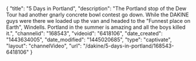 {
    "title": "5 Days in Portland",
    "description": "The Portland stop of the Dew Tour had another gnarly concrete bowl contest go down. While the DAKINE guys were there we loaded up the van and headed to the \"Funnest place on Earth\", Windells. Portland in the summer is amazing and all the boys killed it.",
    "channelid": "168543",
    "videoid": "6418106",
    "date_created": "1443634005",
    "date_modified": "1445020685",
    "type": "captivate",
    "layout": "channelVideo",
    "url": "\/dakine\/5-days-in-portland\/168543-6418106"
}